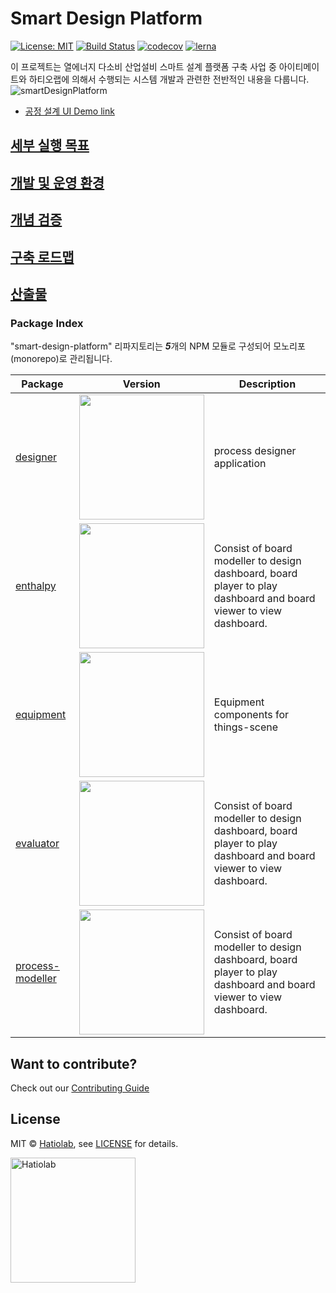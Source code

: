 [comment]: # 'NOTE: This file is generated and should not be modify directly. Update `templates/ROOT_README.hbs.md` instead'

# Smart Design Platform

[![License: MIT](https://img.shields.io/badge/License-MIT-green.svg)](LICENSE.md)
[![Build Status](https://travis-ci.org/hatiolab/smart-design-platform.svg?branch=master)](https://travis-ci.org/hatiolab/smart-design-platform)
[![codecov](https://codecov.io/gh/hatiolab/smart-design-platform/branch/master/graph/badge.svg)](https://codecov.io/gh/hatiolab/smart-design-platform)
[![lerna](https://img.shields.io/badge/maintained%20with-lerna-cc00ff.svg)](https://lernajs.io/)

이 프로젝트는 열에너지 다소비 산업설비 스마트 설계 플랫폼 구축 사업 중 아이티메이트와 하티오랩에 의해서 수행되는 시스템 개발과 관련한 전반적인 내용을 다룹니다.
![smartDesignPlatform](https://user-images.githubusercontent.com/1257178/134644084-b35b2bbe-29ce-4bf1-ad90-3fb8b09ba7e6.png)
- [공정 설계 UI Demo link](https://xd.adobe.com/view/40eb8487-d805-47d9-9b23-08c7ac71b904-15b8/)
## [세부 실행 목표](./docs/concept.md)

## [개발 및 운영 환경](./docs/devops)

## [개념 검증](./docs/poc)

## [구축 로드맵](./docs/roadmap)

## [산출물](./docs/artifacts)

### Package Index

"smart-design-platform" 리파지토리는 ***5***개의 NPM 모듈로 구성되어 모노리포(monorepo)로 관리됩니다.

| Package | Version | Description |
| ------- | ------- | ----------- |
| [designer](packages/designer) | <a href="https://badge.fury.io/js/%40smart-design-platform%2Fdesigner"><img src="https://badge.fury.io/js/%40smart-design-platform%2Fdesigner.svg" width="200px" /></a> | process designer application |
| [enthalpy](packages/enthalpy) | <a href="https://badge.fury.io/js/%40smart-design-platform%2Fenthalpy"><img src="https://badge.fury.io/js/%40smart-design-platform%2Fenthalpy.svg" width="200px" /></a> | Consist of board modeller to design dashboard, board player to play dashboard and board viewer to view dashboard. |
| [equipment](packages/equipment) | <a href="https://badge.fury.io/js/%40smart-design-platform%2Fequipment"><img src="https://badge.fury.io/js/%40smart-design-platform%2Fequipment.svg" width="200px" /></a> | Equipment components for things-scene |
| [evaluator](packages/evaluator) | <a href="https://badge.fury.io/js/%40smart-design-platform%2Fevaluator"><img src="https://badge.fury.io/js/%40smart-design-platform%2Fevaluator.svg" width="200px" /></a> | Consist of board modeller to design dashboard, board player to play dashboard and board viewer to view dashboard. |
| [process-modeller](packages/process-modeller) | <a href="https://badge.fury.io/js/%40smart-design-platform%2Fprocess-modeller"><img src="https://badge.fury.io/js/%40smart-design-platform%2Fprocess-modeller.svg" width="200px" /></a> | Consist of board modeller to design dashboard, board player to play dashboard and board viewer to view dashboard. |

## Want to contribute?

Check out our [Contributing Guide](./.github/CONTRIBUTING.md)

## License

MIT &copy; [Hatiolab](https://www.hatiolab.com/), see [LICENSE](LICENSE.md) for details.

<a href="http://www.hatiolab.com/"><img src="https://www.hatiolab.com/assets/img/logo.png" alt="Hatiolab" width="200" /></a>
